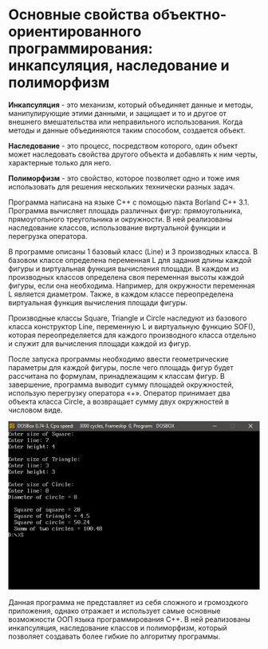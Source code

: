 # Основные свойства объектно-ориентированного программирования: инкапсуляция, наследование и полиморфизм

**Инкапсуляция** - это механизм, который объединяет данные и методы, манипулирующие этими данными, и защищает и то и другое от внешнего вмешательства или неправильного использования. Когда методы и данные объединяются таким способом, создается объект.

**Наследование** - это процесс, посредством которого, один объект может наследовать свойства другого объекта и добавлять к ним черты, характерные только для него.

**Полиморфизм** - это свойство, которое позволяет одно и тоже имя использовать для решения нескольких технически разных задач.

Программа написана на языке С++ с помощью пакта Borland C++ 3.1. Программа вычисляет площадь различных фигур: прямоугольника, прямоугольного треугольника и окружности. В ней реализованы наследование классов, использование виртуальной функции и перегрузка оператора.

В программе описаны 1 базовый класс (Line) и 3 производных класса. В базовом классе определена переменная L для задания длины каждой фигуры и виртуальная функция вычисления площади. В каждом из производных классов определена своя переменная высоты каждой фигуры, если она необходима. Например, для окружности переменная L является диаметром. Также, в каждом классе переопределена виртуальная функция вычисления площади фигуры.

Производные классы Square, Triangle и Circle наследуют из базового класса конструктор Line, переменную L и виртуальную функцию SOF(), которая переопределяется для каждого производного класса отдельно и служит для вычисления площади каждой из фигур.

После запуска программы необходимо ввести геометрические параметры для каждой фигуры, после чего площадь фигур будет рассчитана по формулам, принадлежащим к классам фигур.
В завершение, программа выводит сумму площадей окружностей, использую перегрузку оператора «+». Оператор принимает два объекта класса Circle, а возвращает сумму двух окружностей в числовом виде.

![screenshot](/oop.jpg)

Данная программа не представляет из себя сложного и громоздкого приложения, однако отражает и использует самые основные возможности ООП языка программирования С++. В ней реализованы инкапсуляция, наследование классов и полиморфизм, который позволяет создавать более гибкие по алгоритму программы.
